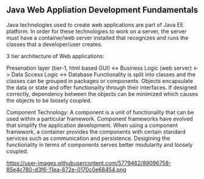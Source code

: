 
## Java Web Appliation Development Fundamentals 

Java technologies used to create web applications are part of Java EE platform. In order for these technologies to work on a server, the server must have a 
container/web server installed that recognizes and runs the classes that a developer/user creates.


3 tier architecture of Web applications:

Presenation layer (tier-1, html based GUI) <-> Business Logic (web server) <-> Data Sccess Logic <-> Database
Functionality is split into classes and the classes can be grouped in packages or components. Objects encapsulate the data or state and offer functionality
through their interfaces. If designed correctly, dependency between the objects can be minimized which causes the objects to be loosely coupled.

Component Technology: A component is a unit of functionality that can be used within a particular framework. Component frameworks have evolved that simplify
the application development. When using a component framework, a container provides the components with certain standard services such as communication and 
persistence. Desigining the functionality in terms of components serves better modularity and loosely coupled.

https://user-images.githubusercontent.com/5779462/89096758-85e4c780-d3f6-11ea-872e-0170c0e68454.png
